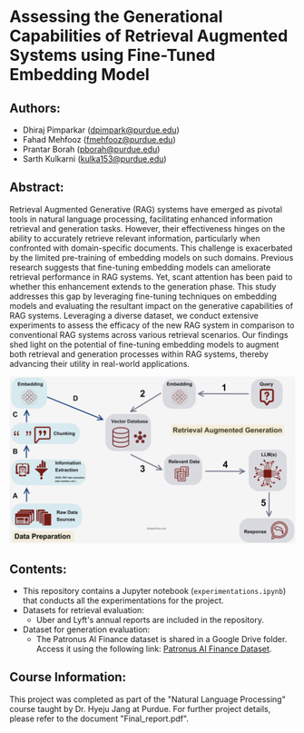 # Assessing the Generational Capabilities of Retrieval Augmented Systems using Fine-Tuned Embedding Model

## Authors:
- Dhiraj Pimparkar (dpimpark@purdue.edu)
- Fahad Mehfooz (fmehfooz@purdue.edu)
- Prantar Borah (pborah@purdue.edu)
- Sarth Kulkarni (kulka153@purdue.edu)

## Abstract:
Retrieval Augmented Generative (RAG) systems have emerged as pivotal tools in natural language processing, facilitating enhanced information retrieval and generation tasks. However, their effectiveness hinges on the ability to accurately retrieve relevant information, particularly when confronted with domain-specific documents. This challenge is exacerbated by the limited pre-training of embedding models on such domains. Previous research suggests that fine-tuning embedding models can ameliorate retrieval performance in RAG systems. Yet, scant attention has been paid to whether this enhancement extends to the generation phase. This study addresses this gap by leveraging fine-tuning techniques on embedding models and evaluating the resultant impact on the generative capabilities of RAG systems. Leveraging a diverse dataset, we conduct extensive experiments to assess the efficacy of the new RAG system in comparison to conventional RAG systems across various retrieval scenarios. Our findings shed light on the potential of fine-tuning embedding models to augment both retrieval and generation processes within RAG systems, thereby advancing their utility in real-world applications.

![Retrieval Augmented Generation](RAG_image.png)

## Contents:
- This repository contains a Jupyter notebook (`experimentations.ipynb`) that conducts all the experimentations for the project.
- Datasets for retrieval evaluation:
  - Uber and Lyft's annual reports are included in the repository.
- Dataset for generation evaluation:
  - The Patronus AI Finance dataset is shared in a Google Drive folder. Access it using the following link: [Patronus AI Finance Dataset](https://drive.google.com/drive/folders/1-1RhBQzfagQlL9dO6qeCFJg3riodV8g1?usp=sharing).

## Course Information:
This project was completed as part of the "Natural Language Processing" course taught by Dr. Hyeju Jang at Purdue. For further project details, please refer to the document "Final_report.pdf".
